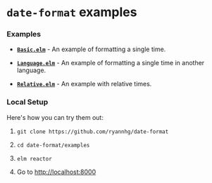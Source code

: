 # `date-format` examples

### Examples

- __[`Basic.elm`](https://github.com/ryannhg/date-format/blob/master/examples/Basic.elm)__ - An example of formatting a single time.

- __[`Language.elm`](https://github.com/ryannhg/date-format/blob/master/examples/Language.elm)__ - An example of formatting a single time in another language.

- __[`Relative.elm`](https://github.com/ryannhg/date-format/blob/master/examples/Relative.elm)__ - An example with relative times.



### Local Setup

Here's how you can try them out:

1. `git clone https://github.com/ryannhg/date-format`

1. `cd date-format/examples`

1. `elm reactor`

1. Go to [http://localhost:8000](http://localhost:8000)
